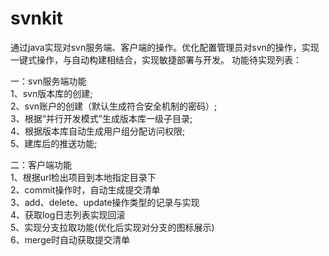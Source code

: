 # svnkit
通过java实现对svn服务端、客户端的操作。优化配置管理员对svn的操作，实现一键式操作，与自动构建相结合，实现敏捷部署与开发。
功能待实现列表：<br/>

  一：svn服务端功能 <br/>
    1、svn版本库的创建;<br/>
    2、svn账户的创建（默认生成符合安全机制的密码）;<br/>
    3、根据“并行开发模式”生成版本库一级子目录;<br/>
    4、根据版本库自动生成用户组分配访问权限;<br/>
    5、建库后的推送功能;<br/>
 
 二：客户端功能 <br/>
    1、根据url检出项目到本地指定目录下<br/>
    2、commit操作时，自动生成提交清单<br/>
    3、add、delete、update操作类型的记录与实现<br/>
    4、获取log日志列表实现回滚<br/>
    5、实现分支拉取功能(优化后实现对分支的图标展示)<br/>
    6、merge时自动获取提交清单<br/>
    
 
